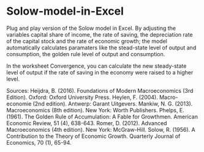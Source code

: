 # Solow-model-in-Excel
Plug and play version of the Solow model in Excel. By adjusting the variables capital share of income, the rate of saving, the depreciation rate of the capital stock and the rate of economic growth; the model automatically calculates  paramaters like the stead-state level of output and consumption, the golden rule level of output and consumption. 

In the worksheet Convergence, you can calculate the new steady-state level of output if the rate of saving in the economy were raised to a higher level.

Sources:
Heijdra, B. (2016). Foundations of Modern Macroeconomics (3rd Edition). Oxford: Oxford University Press.
Heylen, F. (2004). Macro-economie (2nd edition). Antwerp: Garant Uitgevers.
Mankiw, N. G. (2013). Macroeconomics (8th edition). New York: Worth Publishers.
Phelps, E. (1961). The Golden Rule of Accumulation: A Fable for Growthmen. American Economic Review, 51 (4), 638-643.
Romer, D. (2012). Advanced Macroeconomics (4th edition). New York: McGraw-Hill.
Solow, R. (1956). A Contribution to the Theory of Economic Growth. Quarterly Journal of Economics, 70 (1), 65-94.
